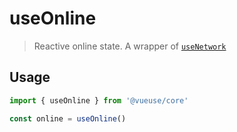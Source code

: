 # useOnline

> Reactive online state. A wrapper of [`useNetwork`](/?path=/story/sensors--usenetwork)

## Usage

```js
import { useOnline } from '@vueuse/core'

const online = useOnline()
```
